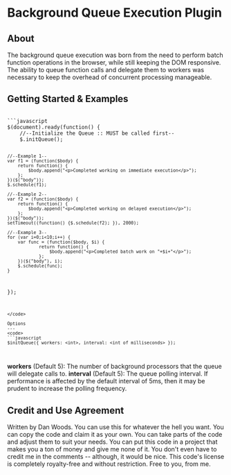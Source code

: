 Background Queue Execution Plugin
===

About
---
The background queue execution was born from the need to perform batch function operations in the browser, while still keeping the DOM responsive. The ability to queue function calls and delegate them to workers was necessary to keep the overhead of concurrent processing manageable.

Getting Started & Examples
---
<code>
```javascript
$(document).ready(function() {
	//--Initialize the Queue :: MUST be called first--
	$.initQueue();
    
	//--Example 1--
	var f1 = (function($body) {
	    return function() {
	        $body.append("<p>Completed working on immediate execution</p>");
	    };
	})($("body"));   
	$.schedule(f1);

	//--Example 2--
	var f2 = (function($body) {
	    return function() {
	        $body.append("<p>Completed working on delayed execution</p>");
	    };
	})($("body"));
	setTimeout((function() {$.schedule(f2); }), 2000);

	//--Example 3--
	for (var i=0;i<10;i++) {
	    var func = (function($body, $i) {
	            return function() {
	                $body.append("<p>Completed batch work on "+$i+"</p>");
	            };
	    })($("body"), i);
	    $.schedule(func);
	}
});
```
</code>

Options
---
<code>
```javascript
$initQueue({ workers: <int>, interval: <int of milliseconds> });
```
</code>

<strong>workers</strong> (Default 5): The number of background processors that the queue will delegate calls to.
<strong>interval</strong> (Default 5): The queue polling interval. If performance is affected by the default interval of 5ms, then it may be prudent to increase the polling frequency.

Credit and Use Agreement
---
Written by Dan Woods. You can use this for whatever the hell you want. You can copy the code and claim it as your own. You can take parts of the code and adjust them to suit your needs. You can put this code in a project that makes you a ton of money and give me none of it. You don't even have to credit me in the comments -- although, it would be nice. This code's license is completely royalty-free and without restriction. Free to you, from me.
